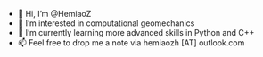 - 👋 Hi, I’m @HemiaoZ
- 👀 I’m interested in computational geomechanics
- 🌱 I’m currently learning more advanced skills in Python and C++
- 📫 Feel free to drop me a note via hemiaozh [AT] outlook.com

<!---
HemiaoZ/HemiaoZ is a ✨ special ✨ repository because its `README.md` (this file) appears on your GitHub profile.
You can click the Preview link to take a look at your changes.
--->
